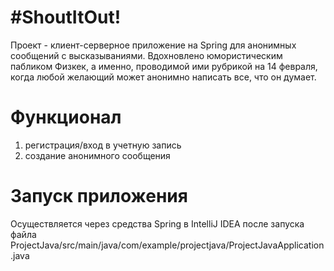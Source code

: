# #ShoutItOut!
Проект - клиент-серверное приложение на Spring для анонимных сообщений с высказываниями. Вдохновлено юмористическим пабликом Физкек, а именно, проводимой ими рубрикой на 14 февраля, когда любой желающий может анонимно написать все, что он думает.

# Функционал
1) регистрация/вход в учетную запись
2) создание анонимного сообщения

# Запуск приложения
Осуществляется через средства Spring в IntelliJ IDEA после запуска файла ProjectJava/src/main/java/com/example/projectjava/ProjectJavaApplication.java
